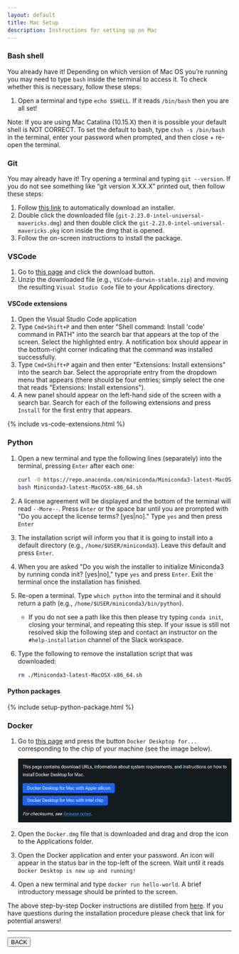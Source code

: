 ```yaml
---
layout: default
title: Mac Setup
description: Instructions for setting up on Mac
---
```


### Bash shell

You already have it! Depending on which version of Mac OS you’re running you may
need to type `bash` inside the terminal to access it. To check whether this is
necessary, follow these steps:

1. Open a terminal and type `echo $SHELL`. If it reads `/bin/bash` then you are
   all set!

Note: If you are using Mac Catalina (10.15.X) then it is possible your default
shell is NOT CORRECT. To set the default to bash, type `chsh -s /bin/bash` in
the terminal, enter your password when prompted, and then close + re-open the
terminal.

### Git

You may already have it! Try opening a terminal and typing `git --version`. If
you do not see something like “git version X.XX.X” printed out, then follow
these steps:

1. Follow
   [this link](https://sourceforge.net/projects/git-osx-installer/files/git-2.23.0-intel-universal-mavericks.dmg/download?use_mirror=autoselect)
   to automatically download an installer.
1. Double click the downloaded file (`git-2.23.0-intel-universal-mavericks.dmg`)
   and then double click the `git-2.23.0-intel-universal-mavericks.pkg` icon
   inside the dmg that is opened.
1. Follow the on-screen instructions to install the package.

### VSCode

1. Go to [this page](https://code.visualstudio.com/) and click the download
   button.
1. Unzip the downloaded file (e.g., `VSCode-darwin-stable.zip`) and moving the
   resulting `Visual Studio Code` file to your Applications directory.

#### VSCode extensions

1. Open the Visual Studio Code application
1. Type `Cmd+Shift+P` and then enter "Shell command: Install 'code' command in
   PATH" into the search bar that appears at the top of the screen. Select the
   highlighted entry. A notification box should appear in the bottom-right
   corner indicating that the command was installed successfully.
1. Type `Cmd+Shift+P` again and then enter "Extensions: Install extensions" into
   the search bar. Select the appropriate entry from the dropdown menu that
   appears (there should be four entries; simply select the one that reads
   "Extensions: Install extensions").
1. A new panel should appear on the left-hand side of the screen with a search
   bar. Search for each of the following extensions and press `Install` for the first entry that appears.

{% include vs-code-extensions.html %}

### Python

1. Open a new terminal and type the following lines (separately) into the
   terminal, pressing `Enter` after each one:

   ```bash
   curl -O https://repo.anaconda.com/miniconda/Miniconda3-latest-MacOSX-x86_64.sh
   bash Miniconda3-latest-MacOSX-x86_64.sh
   ```

1. A license agreement will be displayed and the bottom of the terminal will
   read `--More--`. Press `Enter` or the space bar until you are prompted with
   "Do you accept the license terms? [yes|no]." Type `yes` and then press
   `Enter`
1. The installation script will inform you that it is going to install into a
   default directory (e.g., `/home/$USER/miniconda3`). Leave this default and
   press `Enter`.
1. When you are asked "Do you wish the installer to initialize Miniconda3 by
   running conda init? [yes|no]," type `yes` and press `Enter`. Exit the
   terminal once the installation has finished.
1. Re-open a terminal. Type `which python` into the terminal and it should
   return a path (e.g., `/home/$USER/miniconda3/bin/python`).
   - If you do not see a path like this then please try typing `conda init`,
     closing your terminal, and repeating this step. If your issue is still not
     resolved skip the following step and contact an instructor on the
     `#help-installation` channel of the Slack workspace.
1. Type the following to remove the installation script that was downloaded:

   ```bash
   rm ./Miniconda3-latest-MacOSX-x86_64.sh
   ```

#### Python packages

{% include setup-python-package.html %}

### Docker

1. Go to
   [this page](https://docs.docker.com/desktop/install/mac-install/)
   and press the button `Docker Deskptop for...` corresponding to the chip of your machine (see the image below).

   [![](../assets/images/docker_mac.png)](https://docs.docker.com/desktop/install/mac-install/)

1. Open the `Docker.dmg` file that is downloaded and drag and drop the icon to the Applications folder.

1. Open the Docker application and enter your password.
   An icon will appear in the status bar in the top-left of the screen.
   Wait until it reads `Docker Desktop is now up and running!`

1. Open a new terminal and type `docker run hello-world`.
   A brief introductory message should be printed to the screen.

The above step-by-step Docker instructions are distilled from
[here](https://docs.docker.com/docker-for-mac/install/).
If you have questions during the installation procedure please check that link for potential answers!

---

<a href="{{ site.url }}/setup/setup.html"><button>BACK</button></a>

